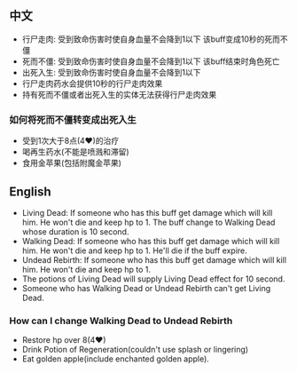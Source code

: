 ## 中文
- 行尸走肉: 受到致命伤害时使自身血量不会降到1以下 该buff变成10秒的死而不僵
- 死而不僵: 受到致命伤害时使自身血量不会降到1以下 该buff结束时角色死亡
- 出死入生: 受到致命伤害时使自身血量不会降到1以下
- 行尸走肉药水会提供10秒的行尸走肉效果
- 持有死而不僵或者出死入生的实体无法获得行尸走肉效果
### 如何将死而不僵转变成出死入生
- 受到1次大于8点(4❤)的治疗
- 喝再生药水(不能是喷溅和滞留)
- 食用金苹果(包括附魔金苹果)
## English
- Living Dead: If someone who has this buff get damage which will kill him. He won't die and keep hp to 1. The buff change to Walking Dead whose duration is 10 second.
- Walking Dead: If someone who has this buff get damage which will kill him. He won't die and keep hp to 1. He'll die if the buff expire.
- Undead Rebirth: If someone who has this buff get damage which will kill him. He won't die and keep hp to 1.
- The potions of Living Dead will supply Living Dead effect for 10 second.
- Someone who has Walking Dead or Undead Rebirth can't get Living Dead.
### How can I change Walking Dead to Undead Rebirth
- Restore hp over 8(4❤)
- Drink Potion of Regeneration(couldn't use splash or lingering)
- Eat golden apple(include enchanted golden apple).

